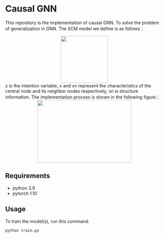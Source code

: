 # Causal GNN

This repository is the implementation of causal GNN. To solve the problem of generalization in GNN. The SCM model we define is as follows：
<div align=center><img width="150" height="150" src="https://github.com/zhengwen2/Causal_GNN/blob/master/scm.png"/></div>
z is the intention variable, x and xn represent the characteristics of the central node and its neighbor nodes respectively, sn is structure information.
The implementation process is shown in the following figure：
<div align=center><img width="300" height="200" src="https://github.com/zhengwen2/Causal_GNN/blob/master/model.png"/></div>

## Requirements

- python 3.9
- pytorch 1.10

## Usage

To train the model(s), run this command:

```train
python train.py 
```
